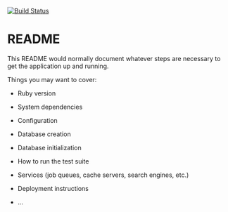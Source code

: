[ ![Build Status](https://app.codeship.com/projects/ae87e210-e2be-0135-1e63-72b7d14e8111/status?branch=master)](https://app.codeship.com/projects/267952)


# README

This README would normally document whatever steps are necessary to get the
application up and running.

Things you may want to cover:

* Ruby version

* System dependencies

* Configuration

* Database creation

* Database initialization

* How to run the test suite

* Services (job queues, cache servers, search engines, etc.)

* Deployment instructions

* ...
